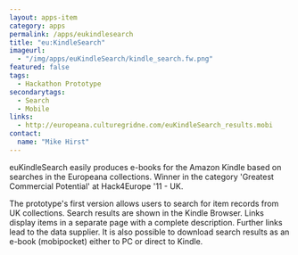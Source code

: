 ```yaml
---
layout: apps-item
category: apps
permalink: /apps/eukindlesearch
title: "eu:KindleSearch"
imageurl:
  - "/img/apps/euKindleSearch/kindle_search.fw.png"
featured: false
tags:
  - Hackathon Prototype
secondarytags:
  - Search
  - Mobile
links:
  - http://europeana.culturegridne.com/euKindleSearch_results.mobi
contact: 
  name: "Mike Hirst"
---
```


euKindleSearch easily produces e-books for the Amazon Kindle based on searches in the Europeana collections. Winner in the category 'Greatest Commercial Potential' at Hack4Europe '11 - UK.

The prototype's first version allows users to search for item records from UK collections. Search results are shown in the Kindle Browser. Links display items in a separate page with a complete description. Further links lead to the data supplier. It is also possible to download search results as an e-book (mobipocket) either to PC or direct to Kindle.
